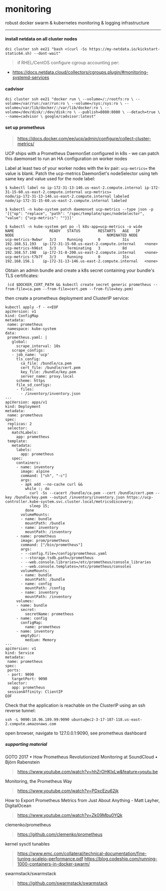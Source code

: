 # monitoring
robust docker swarm &amp; kubernetes monitoring &amp; logging infrastructure

---


#### install netdata on all cluster nodes

`dci cluster ssh ee21 "bash <(curl -Ss https://my-netdata.io/kickstart-static64.sh) --dont-wait"`

> if RHEL/CentOS configure cgroup accounting per:
- https://docs.netdata.cloud/collectors/cgroups.plugin/#monitoring-systemd-services

#### cadvisor

`dci cluster ssh ee21 "docker run \
  --volume=/:/rootfs:ro \
  --volume=/var/run:/var/run:ro \
  --volume=/sys:/sys:ro \
  --volume=/var/lib/docker/:/var/lib/docker:ro \
  --volume=/dev/disk/:/dev/disk:ro \
  --publish=8080:8080 \
  --detach=true \
  --name=cadvisor \
  google/cadvisor:latest"`

#### set up prometheus
> https://docs.docker.com/ee/ucp/admin/configure/collect-cluster-metrics/

UCP ships with a Prometheus DaemonSet configured in k8s - we can patch this daemonset to run an HA configuration on worker nodes

Label at least two of your worker nodes with the kv pair: `ucp-metrics=`  the value is blank.  Patch the ucp-metrics DaemonSet's nodeSelector using teh same key and value used for the node label:


```
$ kubectl label no ip-172-31-13-146.us-east-2.compute.internal ip-172-31-15-60.us-east-2.compute.internal ucp-metrics=
node/ip-172-31-13-146.us-east-2.compute.internal labeled
node/ip-172-31-15-60.us-east-2.compute.internal labeled

$ kubectl -n kube-system patch daemonset ucp-metrics --type json -p '[{"op": "replace", "path": "/spec/template/spec/nodeSelector", "value": {"ucp-metrics": ""}}]'

$ kubectl -n kube-system get po -l k8s-app=ucp-metrics -o wide
NAME                READY   STATUS        RESTARTS   AGE   IP               NODE                                          NOMINATED NODE
ucp-metrics-9wbwr   3/3     Running       0          31s   192.168.51.193   ip-172-31-15-60.us-east-2.compute.internal    <none>
ucp-metrics-h96st   3/3     Terminating   3          8d    192.168.57.198   ip-172-31-8-200.us-east-2.compute.internal    <none>
ucp-metrics-t7b7f   3/3     Running       0          31s   192.168.156.1    ip-172-31-13-146.us-east-2.compute.internal   <none>
```

Obtain an admin bundle and create a k8s secret containing your bundle's TLS certificates:

` (cd $DOCKER_CERT_PATH && kubectl create secret generic prometheus --from-file=ca.pem --from-file=cert.pem --from-file=key.pem)`

then create a prometheus deployment and ClusterIP service:

```
kubectl apply -f - <<EOF
apiVersion: v1
kind: ConfigMap
metadata:
 name: prometheus
 namespace: kube-system
data:
 prometheus.yaml: |
   global:
     scrape_interval: 10s
   scrape_configs:
   - job_name: 'ucp'
     tls_config:
       ca_file: /bundle/ca.pem
       cert_file: /bundle/cert.pem
       key_file: /bundle/key.pem
       server_name: proxy.local
     scheme: https
     file_sd_configs:
     - files:
       - /inventory/inventory.json
---
apiVersion: apps/v1
kind: Deployment
metadata:
 name: prometheus
spec:
 replicas: 2
 selector:
   matchLabels:
     app: prometheus
 template:
   metadata:
     labels:
       app: prometheus
   spec:
     containers:
     - name: inventory
       image: alpine
       command: ["sh", "-c"]
       args:
       - apk add --no-cache curl &&
         while :; do
           curl -Ss --cacert /bundle/ca.pem --cert /bundle/cert.pem --key /bundle/key.pem --output /inventory/inventory.json https://ucp-controller.kube-system.svc.cluster.local/metricsdiscovery;
           sleep 15;
         done
       volumeMounts:
       - name: bundle
         mountPath: /bundle
       - name: inventory
         mountPath: /inventory
     - name: prometheus
       image: prom/prometheus
       command: ["/bin/prometheus"]
       args:
       - --config.file=/config/prometheus.yaml
       - --storage.tsdb.path=/prometheus
       - --web.console.libraries=/etc/prometheus/console_libraries
       - --web.console.templates=/etc/prometheus/consoles
       volumeMounts:
       - name: bundle
         mountPath: /bundle
       - name: config
         mountPath: /config
       - name: inventory
         mountPath: /inventory
     volumes:
     - name: bundle
       secret:
         secretName: prometheus
     - name: config
       configMap:
         name: prometheus
     - name: inventory
       emptyDir:
         medium: Memory
---
apiVersion: v1
kind: Service
metadata:
 name: prometheus
spec:
 ports:
 - port: 9090
   targetPort: 9090
 selector:
   app: prometheus
 sessionAffinity: ClientIP
EOF
 ```

Check that the application is reachable on the ClusterIP using an ssh reverse tunnel:

`ssh -L 9090:10.96.189.99:9090 ubuntu@ec2-3-17-187-118.us-east-2.compute.amazonaws.com`

open browser, navigate to 127.0.0.1:9090, see prometheus dashboard



##### supporting material

GOTO 2017 • How Prometheus Revolutionized Monitoring at SoundCloud • Björn Rabenstein
> https://www.youtube.com/watch?v=hhZrOHKIxLw&feature=youtu.be

Monitoring, the Prometheus Way
> https://www.youtube.com/watch?v=PDxcEzu62jk

How to Export Prometheus Metrics from Just About Anything - Matt Layher, DigitalOcean
>https://www.youtube.com/watch?v=Zk09Mbu0YQk

clemenko/prometheus
> https://github.com/clemenko/prometheus

kernel sysctl tunables
> https://www.emc.com/collateral/technical-documentation/fine-tuning-scaleio-performance.pdf
> https://blog.codeship.com/running-1000-containers-in-docker-swarm/

swarmstack/swarmstack
> https://github.com/swarmstack/swarmstack
